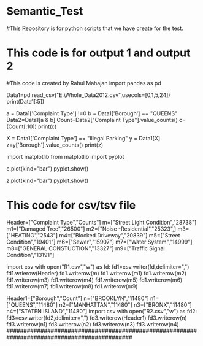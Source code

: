 # Semantic_Test
#This Repository is for python scripts that we have create for the test.
# This code is for output 1 and output 2
#This code is created by Rahul Mahajan
import pandas as pd

Data1=pd.read_csv("E:\Whole_Data2012.csv",usecols=[0,1,5,24])
print(Data1[:5])


a = Data1['Complaint Type'] !=0
b = Data1['Borough'] == "QUEENS"
Data2=Data1[a & b]
Count=Data2["Complaint Type"].value_counts()
c=(Count[:10])
print(c)
  

X = Data1['Complaint Type'] == "Illegal Parking"
y = Data1[X]
z=y['Borough'].value_counts()
print(z)

import matplotlib
from matplotlib import pyplot

c.plot(kind="bar")
pyplot.show()     

z.plot(kind="bar")
pyplot.show()       


# This code for csv/tsv file

Header=["Complaint Type","Counts"]
m=["Street Light Condition","28738"]
m1=["Damaged Tree","26500"]
m2=["Noise -Residential","25323",]
m3=["HEATING","2543"]
m4=["Blocked Driveway","20839"]
m5=["Street Condition","19401"]
m6=["Sewer","15907"]
m7=["Water System","14999"]
m8=["GENERAL CONSTUCTION","13327"]
m9=["Traffic Signal Condition","13191"]

import csv
with open("R1.csv","w") as fd:
    fd1=csv.writer(fd,delimiter=",")
    fd1.wrierow(Header)
    fd1.writerow(m)
    fd1.writerow(m1)
    fd1.writerow(m2)
    fd1.writerow(m3)
    fd1.writerow(m4)
    fd1.writerow(m5)
    fd1.writerow(m6)
    fd1.writerow(m7)
    fd1.writerow(m8)
    fd1.writerow(m9)


Header1=["Borough","Count"]
n=["BROOKLYN","11480"]
n1=["QUEENS","11480"]
n2=["MANHATTAN","11480"]
n3=["BRONX","11480"]
n4=["STATEN ISLAND","11480"]
import csv
with open("R2.csv","w") as fd2:
    fd3=csv.writer(fd2,delimiter=",")
    fd3.writerow(Header1)
    fd3.writerow(n)
    fd3.writerow(n1)
    fd3.writerow(n2)
    fd3.writerow(n3)
    fd3.writerow(n4)
#############################################################################################


